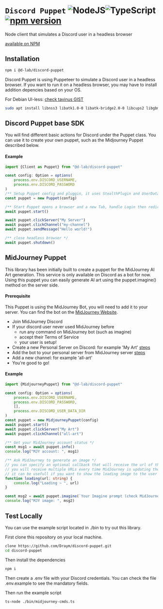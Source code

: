 # `Discord Puppet` ![NodeJS](https://img.shields.io/badge/node.js-6DA55F?style=for-the-badge&logo=node.js&logoColor=white)![TypeScript](https://img.shields.io/badge/typescript-%23007ACC.svg?style=for-the-badge&logo=typescript&logoColor=white) [![npm version](https://badge.fury.io/js/@d-lab%2Fdiscord-puppet.svg)](https://badge.fury.io/js/@d-lab%2Fdiscord-puppet)

Node client that simulates a Discord user in a headless browser

[available on NPM](https://www.npmjs.com/package/@d-lab/discord-puppet)

## Installation

```bash
npm i @d-lab/discord-puppet 
```

Discord Puppet is using Puppeteer to simulate a Discord user in a headless browser.
If you want to run it on a headless browser, you may have to install addition depencies based on your OS.

For Debian UI-less: [check tavinus GIST](https://gist.github.com/tavinus/7effd4b3dac87cb4366e3767679a192f)

```bash
sudo apt install libnss3 libatk1.0-0 libatk-bridge2.0-0 libcups2 libgbm1 libasound2 libpangocairo-1.0-0 libxss1 libgtk-3-0
```

## Discord Puppet base SDK

You will find different basic actions for Discord under the Puppet class. You can use it to create your own puppet, such as the Midjourney Puppet
described below.

#### Example

```ts
import {Client as Puppet} from "@d-lab/discord-puppet"

const config: Option = options(
    process.env.DISCORD_USERNAME,
    process.env.DISCORD_PASSWORD
)
/** Setup Puppet config and pluggin, it uses StealthPlugin and UserDataDir */
const puppet = new Puppet(config)

/** Start Puppet opens a browser and a new Tab, handle Login then redirect to specified server or default one*/
await puppet.start()

await puppet.clickServer("My Server")
await puppet.clickChannel("my-channel")
await puppet.sendMessage("Hello world!")

/** close headless browser */
await puppet.shutdown()
```

## MidJourney Puppet

This library has been initially built to create a puppet for the MidJourney AI Art generation. This service is only available on Discord as a bot for
now.
Using this puppet you can easily generate AI art using the puppet.imagine() method on the server side.

#### Prerequisite

This Puppet is using the MidJourney Bot, you will need to add it to your server. You can find the bot on
the [MidJourney Website](https://www.midjourney.com/).

- Join MidJourney Discord
- If your discord user never used MidJourney before
    - run any command on MidJourney bot (such as imagine)
    - accept their Terms of Service
    - your user is setup!
- Create a new Personal Server on Discord: for example 'My
  Art' [steps](https://media.discordapp.net/attachments/1074234231175262248/1082211527790178384/image.png?width=1440&height=642)
- Add the bot to your personal server from MidJourney
  server [steps](https://media.discordapp.net/attachments/1074234231175262248/1082210468476764241/image.png?width=922&height=663)
- Add a new channel: for example 'all-art'
- You're good to go!

#### Example

```ts
import {MidjourneyPuppet} from "@d-lab/discord-puppet"

const config: Option = options(
    process.env.DISCORD_USERNAME,
    process.env.DISCORD_PASSWORD,
    [],
    process.env.DISCORD_USER_DATA_DIR
)
const puppet = new MidjourneyPuppet(config)
await puppet.start()
await puppet.clickServer("My Art")
await puppet.clickChannel("all-art")

/** Get your MidJourney account status */
const msg1 = await puppet.info()
console.log("MJY account: ", msg1)

/** Ask MidJourney to generate an image */
// you can specify an optional callback that will receive the url of the image being generated on the fly
// you will receive multiple URLs every time MidJourney is updating the not-finished-image
// it can be usefull if you want to show the loading image to the user
function loading(url: string) {
    console.log("Loading ~ ", url)
}

const msg2 = await puppet.imagine(`Your Imagine prompt (check MidJourney prompt guides)`, loading)
console.log("MJY image: ", msg2)
```

## Test Locally

You can use the example script located in ./bin to try out this library.

First clone this repository on your local machine.

```bash
clone https://github.com/Draym/discord-puppet.git
cd discord-puppet
```

Then install the dependencies

```bash
npm i
```

Then create a .env file with your Discord credentials. You can check the file .env.example to see the mandatory fields.

Then run the example script

```bash
ts-node ./bin/midjourney-cmds.ts
```